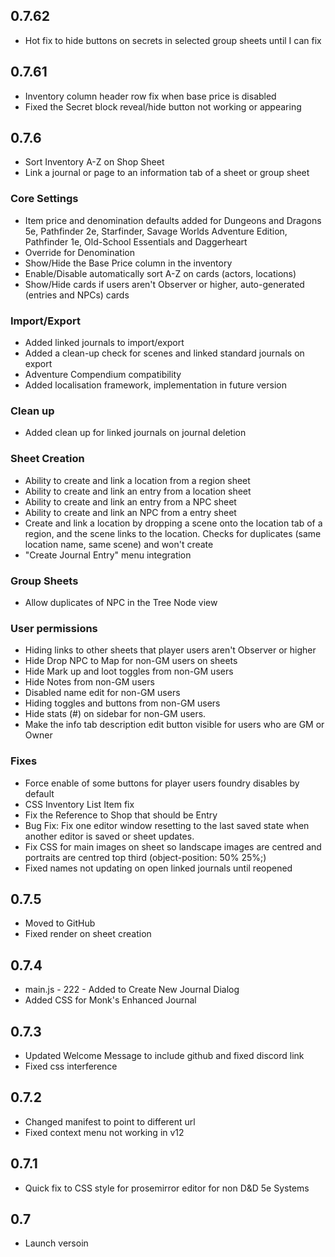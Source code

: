 ## 0.7.62
- Hot fix to hide buttons on secrets in selected group sheets until I can fix

## 0.7.61
- Inventory column header row fix when base price is disabled
- Fixed the Secret block reveal/hide button not working or appearing

## 0.7.6
- Sort Inventory A-Z on Shop Sheet  
- Link a journal or page to an information tab of a sheet or group sheet

### Core Settings

- Item price and denomination defaults added for Dungeons and Dragons 5e, Pathfinder 2e, Starfinder, Savage Worlds Adventure Edition, Pathfinder 1e, Old-School Essentials and Daggerheart  
- Override for Denomination  
- Show/Hide the Base Price column in the inventory  
- Enable/Disable automatically sort A-Z on cards (actors, locations)  
- Show/Hide cards if users aren't Observer or higher, auto-generated (entries and NPCs) cards

### Import/Export

- Added linked journals to import/export  
- Added a clean-up check for scenes and linked standard journals on export  
- Adventure Compendium compatibility  
- Added localisation framework, implementation in future version

### Clean up

- Added clean up for linked journals on journal deletion

### Sheet Creation

- Ability to create and link a location from a region sheet  
- Ability to create and link an entry from a location sheet  
- Ability to create and link an entry from a NPC sheet
- Ability to create and link an NPC from a entry sheet  
- Create and link a location by dropping a scene onto the location tab of a region, and the scene links to the location. Checks for duplicates (same location name, same scene) and won't create  
- "Create Journal Entry" menu integration


### Group Sheets
- Allow duplicates of NPC in the Tree Node view

### User permissions

- Hiding links to other sheets that player users aren't Observer or higher  
- Hide Drop NPC to Map for non-GM users on sheets  
- Hide Mark up and loot toggles from non-GM users  
- Hide Notes from non-GM users  
- Disabled name edit for non-GM users  
- Hiding toggles and buttons from non-GM users  
- Hide stats (\#) on sidebar for non-GM users.  
- Make the info tab description edit button visible for users who are GM or Owner

### Fixes

- Force enable of some buttons for player users foundry disables by default  
- CSS Inventory List Item fix  
- Fix the Reference to Shop that should be Entry  
- Bug Fix: Fix one editor window resetting to the last saved state when another editor is saved or sheet updates.  
- Fix CSS for main images on sheet so landscape images are centred and portraits are centred top third (object-position: 50% 25%;)  
- Fixed names not updating on open linked journals until reopened


## 0.7.5
- Moved to GitHub
- Fixed render on sheet creation

## 0.7.4
- main.js - 222 - Added to Create New Journal Dialog
- Added CSS for Monk's Enhanced Journal

## 0.7.3
- Updated Welcome Message to include github and fixed discord link
- Fixed css interference

## 0.7.2
- Changed manifest to point to different url
- Fixed context menu not working in v12

## 0.7.1
- Quick fix to CSS style for prosemirror editor for non D&D 5e Systems

## 0.7
- Launch versoin